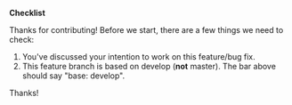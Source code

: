 **Checklist**

Thanks for contributing! Before we start, there are a few things we need to check:

1. You've discussed your intention to work on this feature/bug fix.
2. This feature branch is based on develop (**not** master). The bar above should say "base: develop".

Thanks!
